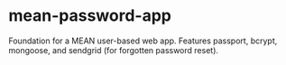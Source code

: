 # mean-password-app
Foundation for a MEAN user-based web app. Features passport, bcrypt, mongoose, and sendgrid (for forgotten password reset).
